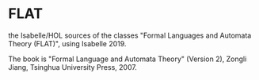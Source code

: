 # FLAT
the Isabelle/HOL sources of the classes "Formal Languages and Automata Theory (FLAT)", using Isabelle 2019. 

The book is "Formal Language and Automata Theory" (Version 2), Zongli Jiang, Tsinghua University Press, 2007. 
